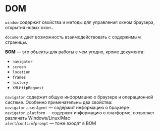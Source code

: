 # DOM

`window` содержит свойства и методы для управления окном браузера, открытия
новых окон...

`document` даёт возможность взаимодействовать с содержимым страницы.

**BOM** — это объекты для работы с чем угодно, кроме документа:
 - `navigator`
 - `screen`
 - `location`
 - `frames`
 - `history`
 - `XMLHttpRequest`

`navigator` содержит общую информацию о браузере и операционной системе.
Особенно примечательны два свойства:  
`navigator.userAgent` — содержит информацию о браузере  
`navigator.platform` — содержит информацию о платформе,
позволяет различать Windows/Linux/Mac  
`alert`/`confirm`/`prompt` — тоже входят в BOM
